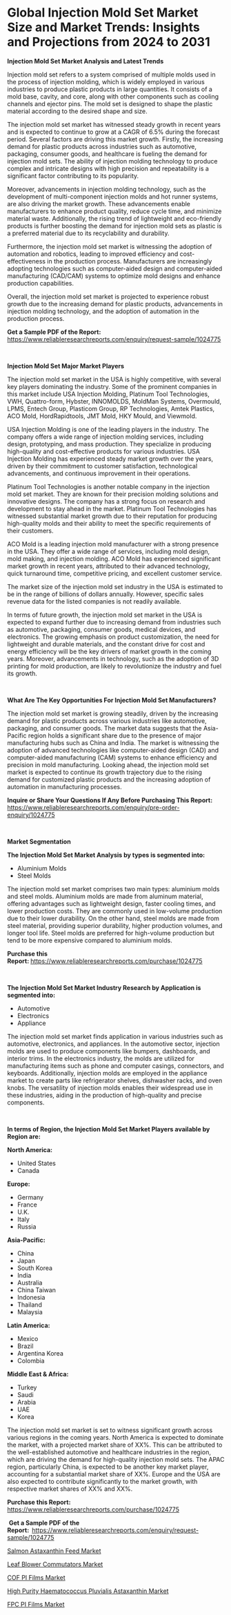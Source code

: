 <p><h1>Global Injection Mold Set Market Size and Market Trends: Insights and Projections from 2024 to 2031</h1></p><p><strong>Injection Mold Set Market Analysis and Latest Trends</strong></p>
<p><p>Injection mold set refers to a system comprised of multiple molds used in the process of injection molding, which is widely employed in various industries to produce plastic products in large quantities. It consists of a mold base, cavity, and core, along with other components such as cooling channels and ejector pins. The mold set is designed to shape the plastic material according to the desired shape and size.</p><p>The injection mold set market has witnessed steady growth in recent years and is expected to continue to grow at a CAGR of 6.5% during the forecast period. Several factors are driving this market growth. Firstly, the increasing demand for plastic products across industries such as automotive, packaging, consumer goods, and healthcare is fueling the demand for injection mold sets. The ability of injection molding technology to produce complex and intricate designs with high precision and repeatability is a significant factor contributing to its popularity.</p><p>Moreover, advancements in injection molding technology, such as the development of multi-component injection molds and hot runner systems, are also driving the market growth. These advancements enable manufacturers to enhance product quality, reduce cycle time, and minimize material waste. Additionally, the rising trend of lightweight and eco-friendly products is further boosting the demand for injection mold sets as plastic is a preferred material due to its recyclability and durability.</p><p>Furthermore, the injection mold set market is witnessing the adoption of automation and robotics, leading to improved efficiency and cost-effectiveness in the production process. Manufacturers are increasingly adopting technologies such as computer-aided design and computer-aided manufacturing (CAD/CAM) systems to optimize mold designs and enhance production capabilities.</p><p>Overall, the injection mold set market is projected to experience robust growth due to the increasing demand for plastic products, advancements in injection molding technology, and the adoption of automation in the production process.</p></p>
<p><strong>Get a Sample PDF of the Report:&nbsp;</strong> <a href="https://www.reliableresearchreports.com/enquiry/request-sample/1024775">https://www.reliableresearchreports.com/enquiry/request-sample/1024775</a></p>
<p>&nbsp;</p>
<p><strong>Injection Mold Set Major Market Players</strong></p>
<p><p>The injection mold set market in the USA is highly competitive, with several key players dominating the industry. Some of the prominent companies in this market include USA Injection Molding, Platinum Tool Technologies, VWH, Quattro-form, Hybster, INNOMOLDS, MoldMan Systems, Overmould, LPMS, Entech Group, Plasticom Group, RP Technologies, Amtek Plastics, ACO Mold, HordRapidtools, JMT Mold, HKY Mould, and Viewmold.</p><p>USA Injection Molding is one of the leading players in the industry. The company offers a wide range of injection molding services, including design, prototyping, and mass production. They specialize in producing high-quality and cost-effective products for various industries. USA Injection Molding has experienced steady market growth over the years, driven by their commitment to customer satisfaction, technological advancements, and continuous improvement in their operations.</p><p>Platinum Tool Technologies is another notable company in the injection mold set market. They are known for their precision molding solutions and innovative designs. The company has a strong focus on research and development to stay ahead in the market. Platinum Tool Technologies has witnessed substantial market growth due to their reputation for producing high-quality molds and their ability to meet the specific requirements of their customers.</p><p>ACO Mold is a leading injection mold manufacturer with a strong presence in the USA. They offer a wide range of services, including mold design, mold making, and injection molding. ACO Mold has experienced significant market growth in recent years, attributed to their advanced technology, quick turnaround time, competitive pricing, and excellent customer service.</p><p>The market size of the injection mold set industry in the USA is estimated to be in the range of billions of dollars annually. However, specific sales revenue data for the listed companies is not readily available.</p><p>In terms of future growth, the injection mold set market in the USA is expected to expand further due to increasing demand from industries such as automotive, packaging, consumer goods, medical devices, and electronics. The growing emphasis on product customization, the need for lightweight and durable materials, and the constant drive for cost and energy efficiency will be the key drivers of market growth in the coming years. Moreover, advancements in technology, such as the adoption of 3D printing for mold production, are likely to revolutionize the industry and fuel its growth.</p></p>
<p>&nbsp;</p>
<p><strong>What Are The Key Opportunities For Injection Mold Set Manufacturers?</strong></p>
<p><p>The injection mold set market is growing steadily, driven by the increasing demand for plastic products across various industries like automotive, packaging, and consumer goods. The market data suggests that the Asia-Pacific region holds a significant share due to the presence of major manufacturing hubs such as China and India. The market is witnessing the adoption of advanced technologies like computer-aided design (CAD) and computer-aided manufacturing (CAM) systems to enhance efficiency and precision in mold manufacturing. Looking ahead, the injection mold set market is expected to continue its growth trajectory due to the rising demand for customized plastic products and the increasing adoption of automation in manufacturing processes.</p></p>
<p><strong>Inquire or Share Your Questions If Any Before Purchasing This Report:</strong> <a href="https://www.reliableresearchreports.com/enquiry/pre-order-enquiry/1024775">https://www.reliableresearchreports.com/enquiry/pre-order-enquiry/1024775</a></p>
<p>&nbsp;</p>
<p><strong>Market Segmentation</strong></p>
<p><strong>The Injection Mold Set Market Analysis by types is segmented into:</strong></p>
<p><ul><li>Aluminium Molds</li><li>Steel Molds</li></ul></p>
<p><p>The injection mold set market comprises two main types: aluminium molds and steel molds. Aluminium molds are made from aluminum material, offering advantages such as lightweight design, faster cooling times, and lower production costs. They are commonly used in low-volume production due to their lower durability. On the other hand, steel molds are made from steel material, providing superior durability, higher production volumes, and longer tool life. Steel molds are preferred for high-volume production but tend to be more expensive compared to aluminium molds.</p></p>
<p><strong>Purchase this Report:&nbsp;</strong><a href="https://www.reliableresearchreports.com/purchase/1024775">https://www.reliableresearchreports.com/purchase/1024775</a></p>
<p>&nbsp;</p>
<p><strong>The Injection Mold Set Market Industry Research by Application is segmented into:</strong></p>
<p><ul><li>Automotive</li><li>Electronics</li><li>Appliance</li></ul></p>
<p><p>The injection mold set market finds application in various industries such as automotive, electronics, and appliances. In the automotive sector, injection molds are used to produce components like bumpers, dashboards, and interior trims. In the electronics industry, the molds are utilized for manufacturing items such as phone and computer casings, connectors, and keyboards. Additionally, injection molds are employed in the appliance market to create parts like refrigerator shelves, dishwasher racks, and oven knobs. The versatility of injection molds enables their widespread use in these industries, aiding in the production of high-quality and precise components.</p></p>
<p>&nbsp;</p>
<p><strong>In terms of Region, the Injection Mold Set Market Players available by Region are:</strong></p>
<p>
    <p> <strong> North America: </strong>
        <ul>
            <li>United States</li>
            <li>Canada</li>
        </ul>
        </p> 
    <p> <strong> Europe: </strong>
        <ul>
            <li>Germany</li>
            <li>France</li>
            <li>U.K.</li>
            <li>Italy</li>
            <li>Russia</li>
        </ul>
        </p> 
    <p> <strong> Asia-Pacific: </strong>
        <ul>
            <li>China</li>
            <li>Japan</li>
            <li>South Korea</li>
            <li>India</li>
            <li>Australia</li>
            <li>China Taiwan</li>
            <li>Indonesia</li>
            <li>Thailand</li>
            <li>Malaysia</li>
        </ul>
        </p> 
    <p> <strong> Latin America: </strong>
        <ul>
            <li>Mexico</li>
            <li>Brazil</li>
            <li>Argentina Korea</li>
            <li>Colombia</li>
        </ul>
        </p> 
    <p> <strong> Middle East & Africa: </strong>
        <ul>
            <li>Turkey</li>
            <li>Saudi</li>
            <li>Arabia</li>
            <li>UAE</li>
            <li>Korea</li>
        </ul>
    </p>
    </p>
<p><p>The injection mold set market is set to witness significant growth across various regions in the coming years. North America is expected to dominate the market, with a projected market share of XX%. This can be attributed to the well-established automotive and healthcare industries in the region, which are driving the demand for high-quality injection mold sets. The APAC region, particularly China, is expected to be another key market player, accounting for a substantial market share of XX%. Europe and the USA are also expected to contribute significantly to the market growth, with respective market shares of XX% and XX%.</p></p>
<p><strong>Purchase this Report: </strong><a href="https://www.reliableresearchreports.com/purchase/1024775">https://www.reliableresearchreports.com/purchase/1024775</a></p>
<p>&nbsp;<strong>Get a Sample PDF of the Report:&nbsp;&nbsp;</strong><a href="https://www.reliableresearchreports.com/enquiry/request-sample/1024775">https://www.reliableresearchreports.com/enquiry/request-sample/1024775</a></p>
<p><strong></strong></p>
<p><p><a href="https://medium.com/@nathanpatel65/salmon-astaxanthin-feed-market-insights-into-market-cagr-market-trends-and-growth-strategies-018c5d9f69e3">Salmon Astaxanthin Feed Market</a></p><p><a href="https://medium.com/@nathanpatel65/leaf-blower-commutators-market-research-report-its-history-and-forecast-2024-to-2031-b1958c2b3565">Leaf Blower Commutators Market</a></p><p><a href="https://medium.com/@nathanpatel65/cof-pi-films-market-share-evolution-and-market-growth-trends-2024-2031-60b6313a60b6">COF PI Films Market</a></p><p><a href="https://medium.com/@nathanpatel65/decoding-high-purity-haematococcus-pluvialis-astaxanthin-market-metrics-market-share-trends-and-167d6022096a">High Purity Haematococcus Pluvialis Astaxanthin Market</a></p><p><a href="https://medium.com/@nathanpatel65/fpc-pi-films-market-size-cagr-trends-2024-2030-92cbf2d2eafc">FPC PI Films Market</a></p></p>